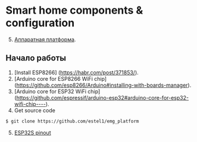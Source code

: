 # Smart home components & configuration

5. [Аппаратная платформа](https://github.com/estel1/emg_platform/blob/master/hw_platform/readme.md).

## Начало работы
1. [Install ESP8266] (https://habr.com/post/371853/).
2. [Arduino core for ESP8266 WiFi chip] (https://github.com/esp8266/Arduino#installing-with-boards-manager).
3. [Arduino core for ESP32 WiFi chip] (https://github.com/espressif/arduino-esp32#arduino-core-for-esp32-wifi-chip----).
4. Get source code
```bash
$ git clone https://github.com/estel1/emg_platform
```
5. [ESP32S pinout](https://einstronic.com/wp-content/uploads/2017/06/NodeMCU-32S-Catalogue.pdf)
